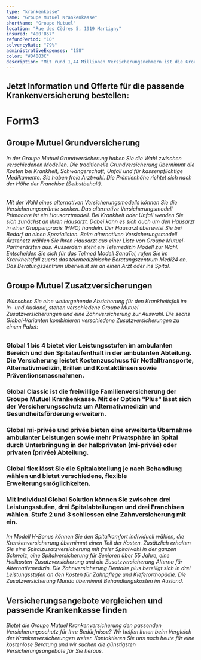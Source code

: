 ```yaml
---
type: "krankenkasse"
name: "Groupe Mutuel Krankenkasse"
shortName: "Groupe Mutuel"
location: "Rue des Cèdres 5, 1919 Martigny"
insured: "400'857"
refundPeriod: "10"
solvencyRate: "79%"
administrativeExpenses: "158"
color: "#D4003C"
description: "Mit rund 1,44 Millionen Versicherungsnehmern ist die Groupe Mutuel Krankenkasse der zweitgrösste Krankenversicherer der Schweiz. Zur Gruppe gehören vier Krankenkassen, die Philos AG, die Avenir AG, die Easy Sana AG und die AMB Asssurance. Der Umsatz im Bereich der Krankenversicherung liegt bei 3,7 Milliarden Schweizer Franken. Für Privatkunden bietet die Groupe Mutuel sowohl eine Grundversicherung als auch Zusatzversicherungen inklusive einer Zahnversicherung an. Vergleichen Sie die Tarife und finden Sie eine Krankenversicherung, die zu Ihnen passt."
---
```


## Jetzt Information und Offerte für die passende Krankenversicherung bestellen:

# Form3

## Groupe Mutuel Grundversicherung

###### In der Groupe Mutuel Grundversicherung haben Sie die Wahl zwischen verschiedenen Modellen. Die traditionelle Grundversicherung übernimmt die Kosten bei Krankheit, Schwangerschaft, Unfall und für kassenpflichtige Medikamente. Sie haben freie Arztwahl. Die Prämienhöhe richtet sich nach der Höhe der Franchise (Selbstbehalt).

###### Mit der Wahl eines alternativen Versicherungsmodells können Sie die Versicherungsprämie senken. Das alternative Versicherungsmodell Primacare ist ein Hausarztmodell. Bei Krankheit oder Unfall wenden Sie sich zunächst an Ihren Hausarzt. Dabei kann es sich auch um den Hausarzt in einer Gruppenpraxis (HMO) handeln. Der Hausarzt überweist Sie bei Bedarf an einen Spezialisten. Beim alternativen Versicherungsmodell Ärztenetz wählen Sie Ihren Hausarzt aus einer Liste von Groupe Mutuel-Partnerärzten aus. Ausserdem steht ein Telemedizin Modell zur Wahl. Entscheiden Sie sich für das Telmed Modell SanaTel, rufen Sie im Krankheitsfall zuerst das telemedizinische Beratungszentrum Medi24 an. Das Beratungszentrum überweist sie an einen Arzt oder ins Spital.

## Groupe Mutuel Zusatzversicherungen

###### Wünschen Sie eine weitergehende Absicherung für den Krankheitsfall im In- und Ausland, stehen verschiedene Groupe Mutuel Zusatzversicherungen und eine Zahnversicherung zur Auswahl. Die sechs Global-Varianten kombinieren verschiedene Zusatzversicherungen zu einem Paket:

### Global 1 bis 4 bietet vier Leistungsstufen im ambulanten Bereich und den Spitalaufenthalt in der ambulanten Abteilung. Die Versicherung leistet Kostenzuschuss für Notfalltransporte, Alternativmedizin, Brillen und Kontaktlinsen sowie Präventionsmassnahmen.

### Global Classic ist die freiwillige Familienversicherung der Groupe Mutuel Krankenkasse. Mit der Option "Plus" lässt sich der Versicherungsschutz um Alternativmedizin und Gesundheitsförderung erweitern.

### Global mi-privée und privée bieten eine erweiterte Übernahme ambulanter Leistungen sowie mehr Privatsphäre im Spital durch Unterbringung in der halbprivaten (mi-privée) oder privaten (privée) Abteilung.

### Global flex lässt Sie die Spitalabteilung je nach Behandlung wählen und bietet verschiedene, flexible Erweiterungsmöglichkeiten.

### Mit Individual Global Solution können Sie zwischen drei Leistungsstufen, drei Spitalabteilungen und drei Franchisen wählen. Stufe 2 und 3 schliessen eine Zahnversicherung mit ein.

###### Im Modell H-Bonus können Sie den Spitalkomfort individuell wählen, die Krankenversicherung übernimmt einen Teil der Kosten. Zusätzlich erhalten Sie eine Spitalzusatzversicherung mit freier Spitalwahl in der ganzen Schweiz, eine Spitalversicherung für Senioren über 55 Jahre, eine Heilkosten-Zusatzversicherung und die Zusatzversicherung Alterna für Alternativmedizin. Die Zahnversicherung Dentaire plus beteiligt sich in drei Leistungsstufen an den Kosten für Zahnpflege und Kieferorthopädie. Die Zusatzversicherung Mundo übernimmt Behandlungskosten im Ausland.

## Versicherungsangebote vergleichen und passende Krankenkasse finden

###### Bietet die Groupe Mutuel Krankenversicherung den passenden Versicherungsschutz für Ihre Bedürfnisse? Wir helfen Ihnen beim Vergleich der Krankenversicherungen weiter. Kontaktieren Sie uns noch heute für eine kostenlose Beratung und wir suchen die günstigsten Versicherungsangebote für Sie heraus.

